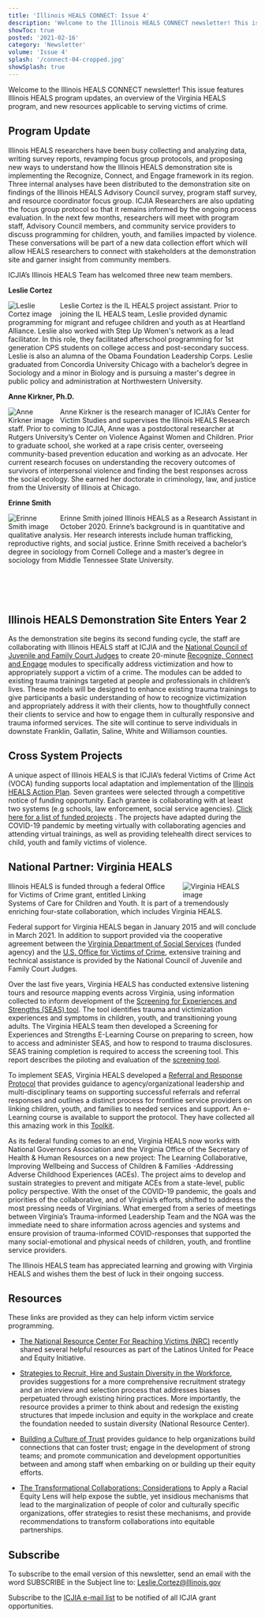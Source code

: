 ```yaml
---
title: 'Illinois HEALS CONNECT: Issue 4'
description: 'Welcome to the Illinois HEALS CONNECT newsletter! This issue features Illinois HEALS program updates, an overview of the Virginia HEALS program, and new resources applicable to serving victims of crime.'
showToc: true
posted: '2021-02-16'
category: 'Newsletter'
volume: 'Issue 4'
splash: '/connect-04-cropped.jpg'
showSplash: true
---
```


Welcome to the Illinois HEALS CONNECT newsletter! This issue features Illinois HEALS program updates, an overview of the Virginia HEALS program, and new resources applicable to serving victims of crime.

## Program Update

Illinois HEALS researchers have been busy collecting and analyzing data, writing survey reports, revamping focus group protocols, and proposing new ways to understand how the Illinois HEALS demonstration site is implementing the Recognize, Connect, and Engage framework in its region. Three internal analyses have been distributed to the demonstration site on findings of the Illinois HEALS Advisory Council survey, program staff survey, and resource coordinator focus group. ICJIA Researchers are also updating the focus group protocol so that it remains informed by the ongoing process evaluation. In the next few months, researchers will meet with program staff, Advisory Council members, and community service providers to discuss programming for children, youth, and families impacted by violence. These conversations will be part of a new data collection effort which will allow HEALS researchers to connect with stakeholders at the demonstration site and garner insight from community members.

ICJIA’s Illinois HEALS Team has welcomed three new team members.

**Leslie Cortez**

<img src="/cortez.png" alt="Leslie Cortez image" style="float: left; max-width: 95px; padding-right: 10px;"/>

<p>Leslie Cortez is the IL HEALS project assistant. Prior to joining the IL HEALS team, Leslie provided dynamic programming for migrant and refugee children and youth as at Heartland Alliance. Leslie also worked with Step Up Women's network as a lead facilitator. In this role, they facilitated afterschool programming for 1st generation CPS students on college access and post-secondary success. Leslie is also an alumna of the Obama Foundation Leadership Corps. Leslie graduated from Concordia University Chicago with a bachelor’s degree in Sociology and a minor in Biology and is pursuing a master's degree in public policy and administration at Northwestern University.
</p>

**Anne Kirkner, Ph.D.**

<img src="/kirkner.png" alt="Anne Kirkner image" style="float: left; max-width: 95px; padding-right: 10px;"/>

Anne Kirkner is the research manager of ICJIA’s Center for Victim Studies and supervises the Illinois HEALS Research staff. Prior to coming to ICJIA, Anne was a postdoctoral researcher at Rutgers University’s Center on Violence Against Women and Children. Prior to graduate school, she worked at a rape crisis center, overseeing community-based prevention education and working as an advocate. Her current research focuses on understanding the recovery outcomes of survivors of interpersonal violence and finding the best responses across the social ecology. She earned her doctorate in criminology, law, and justice from the University of Illinois at Chicago.

**Erinne Smith**

<img src="/smith.png" alt="Erinne Smith image" style="float: left; max-width: 95px; padding-right: 10px;"/>

Erinne Smith joined Illinois HEALS as a Research Assistant in October 2020. Erinne’s background is in quantitative and qualitative analysis. Her research interests include human trafficking, reproductive rights, and social justice. Erinne Smith received a bachelor’s degree in sociology from Cornell College and a master’s degree in sociology from Middle Tennessee State University.

<div style="margin-top: 100px"></div>

## Illinois HEALS Demonstration Site Enters Year 2

As the demonstration site begins its second funding cycle, the staff are collaborating with Illinois HEALS staff at ICJIA and the [National Council of Juvenile and Family Court Judges](https://www.linkingsystemsofcare.org/) to create 20-minute [Recognize, Connect and Engage](https://icjia.illinois.gov/researchhub/articles/illinois-helping-everyone-access-linked-systems-action-plan#a-relational-approach-to-linkages) modules to specifically address victimization and how to appropriately support a victim of a crime. The modules can be added to existing trauma trainings targeted at people and professionals in children’s lives. These models will be designed to enhance existing trauma trainings to give participants a basic understanding of how to recognize victimization and appropriately address it with their clients, how to thoughtfully connect their clients to service and how to engage them in culturally responsive and trauma informed services. The site will continue to serve individuals in downstate Franklin, Gallatin, Saline, White and Williamson counties.

## Cross System Projects

A unique aspect of Illinois HEALS is that ICJIA’s federal Victims of Crime Act (VOCA) funding supports local adaptation and implementation of the [Illinois HEALS Action Plan](https://icjia.illinois.gov/researchhub/articles/illinois-helping-everyone-access-linked-systems-action-plan). Seven grantees were selected through a competitive notice of funding opportunity. Each grantee is collaborating with at least two systems (e.g schools, law enforcement, social service agencies). [Click here for a list of funded projects](https://ilheals.com/publications/issue-02-heals-connect/) . The projects have adapted during the COVID-19 pandemic by meeting virtually with collaborating agencies and attending virtual trainings, as well as providing telehealth direct services to child, youth and family victims of violence.

## National Partner: Virginia HEALS

<img src="/virginia.png" alt="Virginia HEALS image" style="float: right; max-width: 150px; padding-left: 15px;"/>

Illinois HEALS is funded through a federal Office for Victims of Crime grant, entitled Linking Systems of Care for Children and Youth. It is part of a tremendously enriching four-state collaboration, which includes Virginia HEALS.

Federal support for Virginia HEALS began in January 2015 and will conclude in March 2021. In addition to support provided via the cooperative agreement between the [Virginia Department of Social Services](https://www.dss.virginia.gov/) (funded agency) and the [U.S. Office for Victims of Crime](https://ovc.ojp.gov/about), extensive training and technical assistance is provided by the National Council of Juvenile and Family Court Judges.

Over the last five years, Virginia HEALS has conducted extensive listening tours and resource mapping events across Virginia, using information collected to inform development of the [Screening for Experiences and Strengths (SEAS) tool](https://www.dss.virginia.gov/division/famserv/training/vahe1003/story_html5.html). The tool identifies trauma and victimization experiences and symptoms in children, youth, and transitioning young adults. The Virginia HEALS team then developed a Screening for Experiences and Strengths E-Learning Course on preparing to screen, how to access and administer SEAS, and how to respond to trauma disclosures. SEAS training completion is required to access the screening tool. This report describes the piloting and evaluation of the [screening tool](https://virginiaheals.com/wp-content/uploads/2020/07/The-Virginia-Victimization-Screen-Pilot-and-Evaluation-Report.pdf).

To implement SEAS, Virginia HEALS developed a [Referral and Response Protocol](https://documentcloud.adobe.com/link/review?uri=urn:aaid:scds:US:8fd822bc-ed8b-4289-bcb5-62617dd8734f) that provides guidance to agency/organizational leadership and multi-disciplinary teams on supporting successful referrals and referral responses and outlines a distinct process for frontline service providers on linking children, youth, and families to needed services and support. An e-Learning course is available to support the protocol. They have collected all this amazing work in this [Toolkit](https://virginiaheals.com/toolkit/).

As its federal funding comes to an end, Virginia HEALS now works with National Governors Association and the Virginia Office of the Secretary of Health & Human Resources on a new project: The Learning Collaborative, Improving Wellbeing and Success of Children & Families -Addressing Adverse Childhood Experiences (ACEs). The project aims to develop and sustain strategies to prevent and mitigate ACEs from a state-level, public policy perspective. With the onset of the COVID-19 pandemic, the goals and priorities of the collaborative, and of Virginia’s efforts, shifted to address the most pressing needs of Virginians. What emerged from a series of meetings between Virginia’s Trauma-informed Leadership Team and the NGA was the immediate need to share information across agencies and systems and ensure provision of trauma-informed COVID-responses that supported the many social-emotional and physical needs of children, youth, and frontline service providers.

The Illinois HEALS team has appreciated learning and growing with Virginia HEALS and wishes them the best of luck in their ongoing success.

## Resources

These links are provided as they can help inform victim service programming.

- [The National Resource Center For Reaching Victims (NRC)](https://reachingvictims.org/) recently shared several helpful resources as part of the Latinos United for Peace and Equity Initiative.

- [Strategies to Recruit, Hire and Sustain Diversity in the Workforce](https://reachingvictims.org/resource/strategies-to-recruit-hire-and-sustain-diversity-in-the-workplace/), provides suggestions for a more comprehensive recruitment strategy and an interview and selection process that addresses biases perpetuated through existing hiring practices. More importantly, the resource provides a primer to think about and redesign the existing structures that impede inclusion and equity in the workplace and create the foundation needed to sustain diversity (National Resource Center).

- [Building a Culture of Trust](https://reachingvictims.org/resource/building-a-culture-of-trust/) provides guidance to help organizations build connections that can foster trust; engage in the development of strong teams; and promote communication and development opportunities between and among staff when embarking on or building up their equity efforts.

- [The Transformational Collaborations: Considerations](https://reachingvictims.org/resource/transformational-collaborations-considerations-to-apply-a-racial-equity-lens/) to Apply a Racial Equity Lens will help expose the subtle, yet insidious mechanisms that lead to the marginalization of people of color and culturally specific organizations, offer strategies to resist these mechanisms, and provide recommendations to transform collaborations into equitable partnerships.

## Subscribe

To subscribe to the email version of this newsletter, send an email with the word SUBSCRIBE in the Subject line to: Leslie.Cortez@Illinois.gov

Subscribe to the [ICJIA e-mail list](https://visitor.r20.constantcontact.com/manage/optin?v=001MqUcqqvjwLCJXlLMSWbTe3zHHmEQgFeBuHvBcJWTbwgrxFbDSGx4HSUPpI6DJWMUPgbljtLxffqIcGFTgCnr-auak88ybvRxpoJlTMGPtZs%3D) to be notified of all ICJIA grant opportunities.
